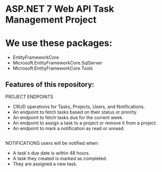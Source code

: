 # ASP.NET 7 Web API Task Management Project

# We use these packages:
- EntityFrameworkCore
- Microsoft.EntityFrameworkCore.SqlServer
- Microsoft.EntityFrameworkCore.Tools


## Features of this repository:
PROJECT ENDPOINTS
- CRUD operations for Tasks, Projects, Users, and Notifications.
- An endpoint to fetch tasks based on their status or priority.
- An endpoint to fetch tasks due for the current week.
- An endpoint to assign a task to a project or remove it from a project.
- An endpoint to mark a notification as read or unread.
##
NOTIFICATIONS
users will be notified when:
- A task's due date is within 48 hours.
- A task they created is marked as completed.
- They are assigned a new task.

